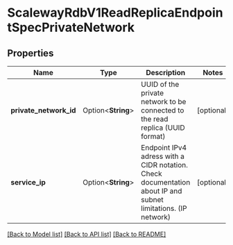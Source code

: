 # ScalewayRdbV1ReadReplicaEndpointSpecPrivateNetwork

## Properties

Name | Type | Description | Notes
------------ | ------------- | ------------- | -------------
**private_network_id** | Option<**String**> | UUID of the private network to be connected to the read replica (UUID format) | [optional]
**service_ip** | Option<**String**> | Endpoint IPv4 adress with a CIDR notation. Check documentation about IP and subnet limitations. (IP network) | [optional]

[[Back to Model list]](../README.md#documentation-for-models) [[Back to API list]](../README.md#documentation-for-api-endpoints) [[Back to README]](../README.md)



